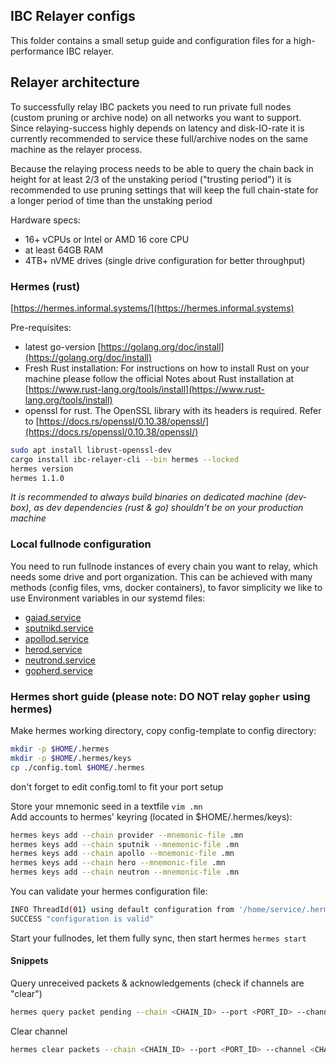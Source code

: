 ## IBC Relayer configs

This folder contains a small setup guide and configuration files for a high-performance IBC relayer.

## Relayer architecture

To successfully relay IBC packets you need to run private full nodes (custom pruning or archive node) on all networks you want to support. Since relaying-success highly depends on latency and disk-IO-rate it is currently recommended to service these full/archive nodes on the same machine as the relayer process.  

Because the relaying process needs to be able to query the chain back in height for at least 2/3 of the unstaking period ("trusting period") it is recommended to use pruning settings that will keep the full chain-state for a longer period of time than the unstaking period  

Hardware specs:  

- 16+ vCPUs or Intel or AMD 16 core CPU
- at least 64GB RAM
- 4TB+ nVME drives (single drive configuration for better throughput)


### Hermes (rust)

[https://hermes.informal.systems/](https://hermes.informal.systems)

Pre-requisites:

- latest go-version [https://golang.org/doc/install](https://golang.org/doc/install)
- Fresh Rust installation: For instructions on how to install Rust on your machine please follow the official Notes about Rust installation at [https://www.rust-lang.org/tools/install](https://www.rust-lang.org/tools/install)
- openssl for rust. The OpenSSL library with its headers is required. Refer to [https://docs.rs/openssl/0.10.38/openssl/](https://docs.rs/openssl/0.10.38/openssl/)

```sh
sudo apt install librust-openssl-dev
cargo install ibc-relayer-cli --bin hermes --locked
hermes version
hermes 1.1.0
```

_It is recommended to always build binaries on dedicated machine (dev-box), as dev dependencies (rust & go) shouldn't be on your production machine_  

### Local fullnode configuration

You need to run fullnode instances of every chain you want to relay, which needs some drive and port organization. This can be achieved with many methods (config files, vms, docker containers), to favor simplicity we like to use Environment variables in our systemd files:

- [gaiad.service](./gaiad.service)
- [sputnikd.service](./sputnikd.service)
- [apollod.service](./apollod.service)
- [herod.service](./herod.service)
- [neutrond.service](./neutrond.service)
- [gopherd.service](./gopherd.service)

### Hermes short guide (please note: DO NOT relay `gopher` using hermes)

Make hermes working directory, copy config-template to config directory:
```sh
mkdir -p $HOME/.hermes
mkdir -p $HOME/.hermes/keys
cp ./config.toml $HOME/.hermes
```

don't forget to edit config.toml to fit your port setup  

Store your mnemonic seed in a textfile `vim .mn`  
Add accounts to hermes' keyring (located in $HOME/.hermes/keys): 
```sh
hermes keys add --chain provider --mnemonic-file .mn
hermes keys add --chain sputnik --mnemonic-file .mn
hermes keys add --chain apollo --mnemonic-file .mn
hermes keys add --chain hero --mnemonic-file .mn
hermes keys add --chain neutron --mnemonic-file .mn
```

You can validate your hermes configuration file:
```sh
INFO ThreadId(01) using default configuration from '/home/service/.hermes/config.toml'
SUCCESS "configuration is valid"
```

Start your fullnodes, let them fully sync, then start hermes `hermes start`

#### Snippets

Query unreceived packets & acknowledgements (check if channels are "clear")
```sh
hermes query packet pending --chain <CHAIN_ID> --port <PORT_ID> --channel <CHANNEL_ID>
```

Clear channel
```sh
hermes clear packets --chain <CHAIN_ID> --port <PORT_ID> --channel <CHANNEL_ID>
```